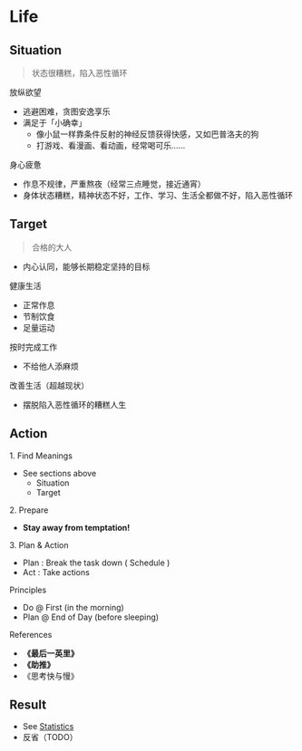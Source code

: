 # Life

## Situation

> 状态很糟糕，陷入恶性循环

放纵欲望

- 逃避困难，贪图安逸享乐
- 满足于「小确幸」
    - 像小鼠一样靠条件反射的神经反馈获得快感，又如巴普洛夫的狗
    - 打游戏、看漫画、看动画，经常喝可乐……

身心疲惫

- 作息不规律，严重熬夜（经常三点睡觉，接近通宵）
- 身体状态糟糕，精神状态不好，工作、学习、生活全都做不好，陷入恶性循环

## Target

> 合格的大人

- 内心认同，能够长期稳定坚持的目标

健康生活

- 正常作息
- 节制饮食
- 足量运动

按时完成工作

- 不给他人添麻烦

改善生活（超越现状）

- 摆脱陷入恶性循环的糟糕人生

## Action

1\. Find Meanings

- See sections above
    - Situation
    - Target

2\. Prepare

- **Stay away from temptation!**

3\. Plan & Action

- Plan : Break the task down ( Schedule )
- Act : Take actions

Principles

- Do @ First (in the morning)
- Plan @ End of Day (before sleeping)

References

- **《最后一英里》**
- **《助推》**
- 《思考快与慢》

## Result

- See [Statistics](/snips/daily/7-statistics.md)
- 反省（TODO）
